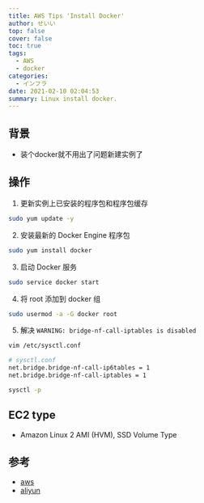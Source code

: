 ```yaml
---
title: AWS Tips 'Install Docker'
author: せいい
top: false
cover: false
toc: true
tags:
  - AWS
  - docker
categories:
  - インフラ
date: 2021-02-10 02:04:53
summary: Linux install docker.
---
```


## 背景
* 装个docker就不用出了问题新建实例了

## 操作
1. 更新实例上已安装的程序包和程序包缓存
```bash
sudo yum update -y
```
2. 安装最新的 Docker Engine 程序包
```bash
sudo yum install docker
```
3. 启动 Docker 服务
```bash
sudo service docker start
```
4. 将 root 添加到 docker 组
```bash
sudo usermod -a -G docker root
```
5. 解决 `WARNING: bridge-nf-call-iptables is disabled`
```bash
vim /etc/sysctl.conf

# sysctl.conf
net.bridge.bridge-nf-call-ip6tables = 1
net.bridge.bridge-nf-call-iptables = 1

sysctl -p
```

## EC2 type
* Amazon Linux 2 AMI (HVM), SSD Volume Type 

## 参考
* [aws](https://docs.aws.amazon.com/zh_cn/AmazonECS/latest/developerguide/docker-basics.html)
* [aliyun](https://developer.aliyun.com/article/278801)
